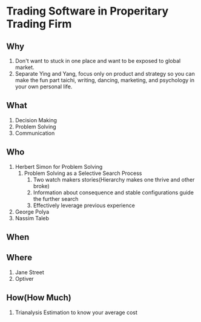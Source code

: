 # Trading Software in Properitary Trading Firm

## Why
1. Don't want to stuck in one place and want to be exposed to global market.
2. Separate Ying and Yang, focus only on product and strategy so you can make the fun part taichi, writing, dancing, marketing, and psychology in your own personal life.
## What
1. Decision Making
2. Problem Solving
3. Communication
## Who
1. Herbert Simon for Problem Solving
    1. Problem Solving as a Selective Search Process
        1. Two watch makers stories(Hierarchy makes one thrive and other broke)
        2. Information about consequence and stable configurations guide the further search
        3. Effectively leverage previous experience
2. George Polya
3. Nassim Taleb
## When
## Where
1. Jane Street
2. Optiver
## How(How Much)
1. Trianalysis Estimation to know your average cost